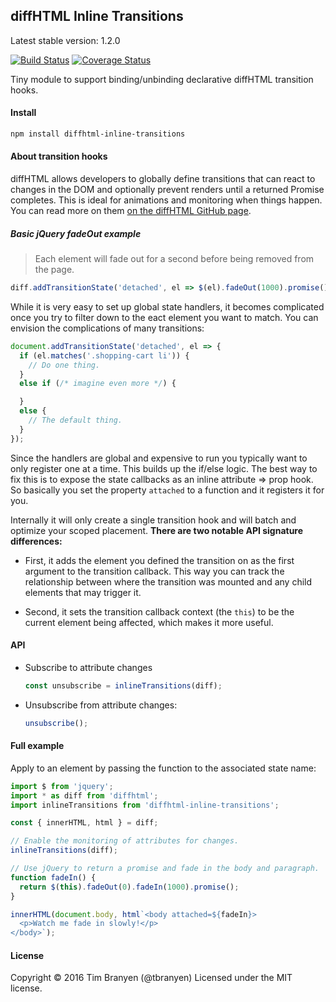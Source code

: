 diffHTML Inline Transitions
---------------------------

Latest stable version: 1.2.0

[![Build Status](https://travis-ci.org/tbranyen/diffhtml-inline-transitions.svg?branch=master)](https://travis-ci.org/tbranyen/diffhtml-inline-transitions)
[![Coverage Status](https://coveralls.io/repos/github/tbranyen/diffhtml-inline-transitions/badge.svg?branch=master)](https://coveralls.io/github/tbranyen/diffhtml-inline-transitions?branch=master)

Tiny module to support binding/unbinding declarative diffHTML transition hooks.

#### Install

``` sh
npm install diffhtml-inline-transitions
```

#### About transition hooks

diffHTML allows developers to globally define transitions that can react to
changes in the DOM and optionally prevent renders until a returned Promise
completes. This is ideal for animations and monitoring when things happen.  You
can read more on them [on the diffHTML GitHub
page](https://github.com/tbranyen/diffhtml#user-content-add-a-transition-state-callback).

##### Basic jQuery fadeOut example

> Each element will fade out for a second before being removed from the page.

``` js
diff.addTransitionState('detached', el => $(el).fadeOut(1000).promise());
```


While it is very easy to set up global state handlers, it becomes complicated
once you try to filter down to the eact element you want to match. You can
envision the complications of many transitions:

``` js
document.addTransitionState('detached', el => {
  if (el.matches('.shopping-cart li')) {
    // Do one thing.
  }
  else if (/* imagine even more */) {

  }
  else {
    // The default thing.
  }
});
```

Since the handlers are global and expensive to run you typically want to only
register one at a time. This builds up the if/else logic. The best way to fix
this is to expose the state callbacks as an inline attribute => prop hook. So
basically you set the property `attached` to a function and it registers it for
you.

Internally it will only create a single transition hook and will batch and
optimize your scoped placement. **There are two notable API signature
differences:**

- First, it adds the element you defined the transition on as the first argument
  to the transition callback. This way you can track the relationship between
  where the transition was mounted and any child elements that may trigger it.

- Second, it sets the transition callback context (the `this`) to be the
  current element being affected, which makes it more useful.

#### API

- Subscribe to attribute changes

  ``` js
  const unsubscribe = inlineTransitions(diff);
  ```
- Unsubscribe from attribute changes:

  ``` js
  unsubscribe();
  ```

#### Full example

Apply to an element by passing the function to the associated state name:

``` js
import $ from 'jquery';
import * as diff from 'diffhtml';
import inlineTransitions from 'diffhtml-inline-transitions';

const { innerHTML, html } = diff;

// Enable the monitoring of attributes for changes.
inlineTransitions(diff);

// Use jQuery to return a promise and fade in the body and paragraph.
function fadeIn() {
  return $(this).fadeOut(0).fadeIn(1000).promise();
}

innerHTML(document.body, html`<body attached=${fadeIn}>
  <p>Watch me fade in slowly!</p>
</body>`);
```

#### License

Copyright © 2016 Tim Branyen (@tbranyen)
Licensed under the MIT license.
